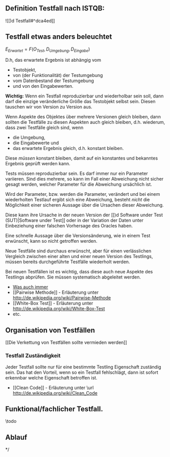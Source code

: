 ## Definition Testfall nach ISTQB:
![[)d Testfall#^dca4ed]]
 
## Testfall etwas anders beleuchtet

 $E_{Erwartet} = F( O_{Test}, D_{Umgebung}, D_{Eingabe} )$

D.h, das erwartete Ergebnis ist abhängig vom

- Testobjekt,
- von (der Funktionalität) der Testumgebung
- vom Datenbestand der Testumgebung 
- und von den Eingabewerten.

__Wichtig:__ Wenn ein Testfall reproduzierbar und wiederholbar sein soll, dann darf die einzige veränderliche Größe das Testobjekt selbst sein. Diesen tauschen wir von Version zu Version aus. 

Wenn Aspekte des Objektes über mehrere Versionen gleich bleiben, dann sollten die Testfälle zu diesen Aspekten auch gleich bleiben, d.h. wiederum, dass zwei Testfälle gleich sind, wenn

* die Umgebung, 
* die Eingabewerte und
* das erwartete Ergebnis gleich, d.h. konstant bleiben.

Diese _müssen_ konstant bleiben, damit auf ein konstantes und bekanntes Ergebnis geprüft werden kann.

Tests müssen reproduzierbar sein. Es darf immer nur ein Parameter variieren. Sind dies mehrere, so kann im Fall einer Abweichung nicht sicher gesagt werden, welcher Parameter für die Abweichung ursächlich ist.

Wird der Parameter, bzw. werden die Parameter, verändert und bei einem wiederholten Testlauf ergibt sich eine Abweichung, besteht _nicht_ die Möglichkeit einer sicheren Aussage über die Ursachen dieser Abweichung.

Diese kann ihre Ursache in der neuen Version der [[)d Software under Test (SUT)|Software under Test]] oder in der Variation der Daten unter Einbeziehung einer falschen Vorhersage des Oracles haben.

Eine schnelle Aussage über die Versionsänderung, wie in einem Test erwünscht, kann so nicht getroffen werden. 

Neue Testfälle sind durchaus erwünscht, aber für einen verlässlichen Vergleich zwischen einer alten und einer neuen Version des Testlings, müssen bereits durchgeführte Testfälle wiederholt werden.

Bei neuen Testfällen ist es wichtig, dass diese auch neue Aspekte des Testlings abprüfen. Sie müssen systematisch abgeleitet werden.

- [Was auch immer](Äquivalenzklassentest)
- [[Pairwise Methode]] - Erläuterung unter http://de.wikipedia.org/wiki/Pairwise-Methode
- [[White-Box Test]] - Erläuterung unter http://de.wikipedia.org/wiki/White-Box-Test
- etc.

## Organisation von Testfällen
[[Die Verkettung von Testfällen sollte vermieden werden]]
  
### Testfall Zuständigkeit
Jeder Testfall sollte nur für eine bestimmte Testling Eigenschaft zuständig sein. Das hat den Vorteil, wenn so ein Testfall fehlschlägt, dann ist sofort erkennbar welche Eigenschaft betroffen ist. 

- [[Clean Code]] - Erläuterung unter \url http://de.wikipedia.org/wiki/Clean_Code
 
## Funktional/fachlicher Testfall.
\todo 

## Ablauf

*/